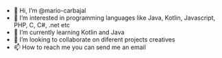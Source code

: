 - 👋 Hi, I’m @mario-carbajal
- 👀 I’m interested in programming languages like Java, Kotlin, Javascript, PHP, C, C#, .net etc
- 🌱 I’m currently learning Kotlin and Java
- 💞️ I’m looking to collaborate on diferent projects creatives
- 📫 How to reach me you can send me an email

<!---
mario-carbajal/mario-carbajal is a ✨ special ✨ repository because its `README.md` (this file) appears on your GitHub profile.
You can click the Preview link to take a look at your changes.
--->
